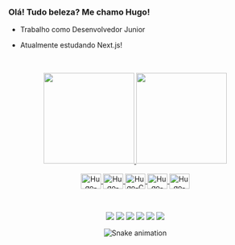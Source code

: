 ### Olá! Tudo beleza? Me chamo Hugo!

- Trabalho como Desenvolvedor Junior
- Atualmente estudando Next.js! 

  ##
<br />  
<div align="center">
  <a href="https://github.com/hugomeirellest2c">
  <img height="180em" src="https://github-readme-stats.vercel.app/api?username=hugomeirellest2c&show_icons=true&theme=dark&include_all_commits=true&count_private=true&PAT_1=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"/>
  <img height="180em" src="https://github-readme-stats.vercel.app/api/top-langs/?username=hugomeirellest2c&layout=compact&langs_count=7&theme=dark&PAT_1=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"/>
</div>
  
<div align="center" style="display: inline_block"><br>
  <img align="center" alt="Hugo-JAVASCRIPT" height="30" width="40" src="https://cdn.jsdelivr.net/gh/devicons/devicon/icons/javascript/javascript-original.svg" />
  <img align="center" alt="Hugo-TYPESCRIPT" height="30" width="40" src="https://cdn.jsdelivr.net/gh/devicons/devicon/icons/typescript/typescript-plain.svg" />
  <img align="center" alt="Hugo-C" height="30" width="40" src="https://cdn.jsdelivr.net/gh/devicons/devicon/icons/c/c-original.svg" />
  <img align="center" alt="Hugo-HTML" height="30" width="40" src="https://cdn.jsdelivr.net/gh/devicons/devicon/icons/html5/html5-original.svg" />       
  <img align="center" alt="Hugo-CSS" height="30" width="40" src="https://cdn.jsdelivr.net/gh/devicons/devicon/icons/css3/css3-original.svg" />
</div>
  
  ##

<br /> 
<div align="center">
  <a href="https://www.youtube.com/" target="_blank"><img src="https://img.shields.io/badge/YouTube-FF0000?style=for-the-badge&logo=youtube&logoColor=white" target="_blank"></a>
  <a href="https://instagram.com" target="_blank"><img src="https://img.shields.io/badge/-Instagram-%23E4405F?style=for-the-badge&logo=instagram&logoColor=white" target="_blank"></a>
 	<a href="https://www.twitch.tv" target="_blank"><img src="https://img.shields.io/badge/Twitch-9146FF?style=for-the-badge&logo=twitch&logoColor=white" target="_blank"></a>
 <a href="https://discord.gg" target="_blank"><img src="https://img.shields.io/badge/Discord-7289DA?style=for-the-badge&logo=discord&logoColor=white" target="_blank"></a> 
  <a href = "mailto:hugo.meirelles2002@gmail.com"><img src="https://img.shields.io/badge/-Gmail-%23333?style=for-the-badge&logo=gmail&logoColor=white" target="_blank"></a>
  <a href="https://www.linkedin.com/in/hugo-meirelles-68a374207" target="_blank"><img src="https://img.shields.io/badge/-LinkedIn-%230077B5?style=for-the-badge&logo=linkedin&logoColor=white" target="_blank"></a> 
  
  ![Snake animation](https://github.com/hugomeirellest2c/hugomeirellest2c/blob/output/github-contribution-grid-snake.svg)
  
</div>
